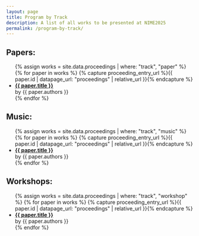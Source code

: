 ```yaml
---
layout: page  
title: Program by Track
description: A list of all works to be presented at NIME2025
permalink: /program-by-track/
---
```


<h2>Papers:</h2>

<ul>
{% assign works = site.data.proceedings | where: "track", "paper" %}
{% for paper in works %}
{% capture proceeding_entry_url %}{{ paper.id | datapage_url: "proceedings" | relative_url }}{% endcapture %}

  <li>
    <a href="{{ proceeding_entry_url }}"><strong>{{ paper.title }}</strong></a><br>
    by {{ paper.authors }}<br>
  </li>
{% endfor %}
</ul>

<h2>Music:</h2>

<ul>
{% assign works = site.data.proceedings | where: "track", "music" %}
{% for paper in works %}
{% capture proceeding_entry_url %}{{ paper.id | datapage_url: "proceedings" | relative_url }}{% endcapture %}

  <li>
    <a href="{{ proceeding_entry_url }}"><strong>{{ paper.title }}</strong></a><br>
    by {{ paper.authors }}<br>
  </li>
{% endfor %}
</ul>

<h2>Workshops:</h2>

<ul>
{% assign works = site.data.proceedings | where: "track", "workshop" %}
{% for paper in works %}
{% capture proceeding_entry_url %}{{ paper.id | datapage_url: "proceedings" | relative_url }}{% endcapture %}

  <li>
    <a href="{{ proceeding_entry_url }}"><strong>{{ paper.title }}</strong></a><br>
    by {{ paper.authors }}<br>
  </li>
{% endfor %}
</ul>
